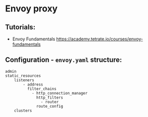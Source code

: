 # Envoy proxy

## Tutorials:
- Envoy Fundamentals https://academy.tetrate.io/courses/envoy-fundamentals

## Configuration - `envoy.yaml` structure:
```text
admin
static_resources
	listeners
		- address
		  filter_chains
			- http_connection_manager
			  http_filters
				- router
			  route_config
	clusters
```